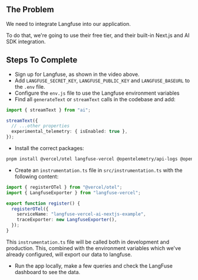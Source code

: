 ## The Problem

We need to integrate Langfuse into our application.

To do that, we're going to use their free tier, and their built-in Next.js and AI SDK integration.

## Steps To Complete

- Sign up for Langfuse, as shown in the video above.
- Add `LANGFUSE_SECRET_KEY`, `LANGFUSE_PUBLIC_KEY` and `LANGFUSE_BASEURL` to the `.env` file.
- Configure the `env.js` file to use the Langfuse environment variables
- Find all `generateText` or `streamText` calls in the codebase and add:

```ts
import { streamText } from "ai";

streamText({
  // ...other properties
  experimental_telemetry: { isEnabled: true },
});
```

- Install the correct packages:

```bash
pnpm install @vercel/otel langfuse-vercel @opentelemetry/api-logs @opentelemetry/instrumentation @opentelemetry/sdk-logs
```

- Create an `instrumentation.ts` file in `src/instrumentation.ts` with the following content:

```ts
import { registerOTel } from "@vercel/otel";
import { LangfuseExporter } from "langfuse-vercel";

export function register() {
  registerOTel({
    serviceName: "langfuse-vercel-ai-nextjs-example",
    traceExporter: new LangfuseExporter(),
  });
}
```

This `instrumentation.ts` file will be called both in development and production. This, combined with the environment variables which we've already configured, will export our data to langfuse.

- Run the app locally, make a few queries and check the LangFuse dashboard to see the data.
